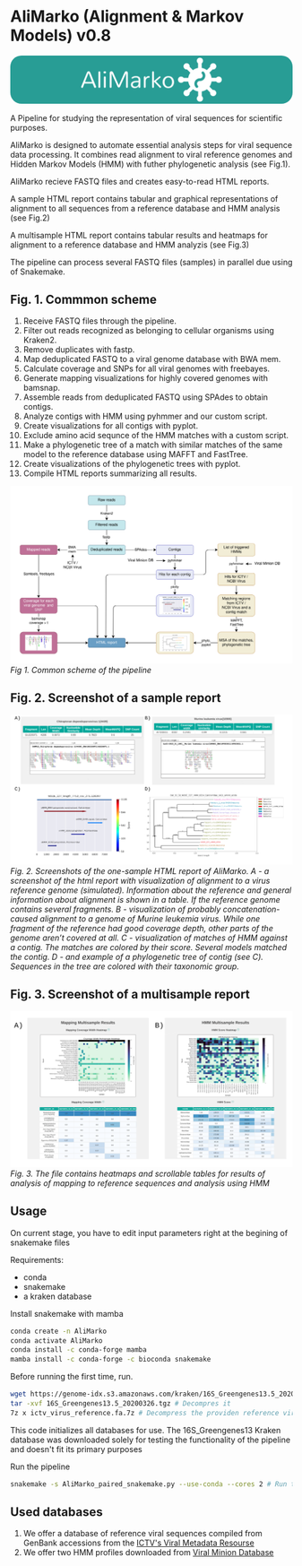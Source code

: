 # AliMarko (Alignment & Markov Models) <span >v0.8 </span>
<img src="Documentation/logo_color_git.png" style="border-radius: 20px;">

A Pipeline for studying the representation of viral sequences for scientific purposes.

AliMarko is designed to automate essential analysis steps for viral sequence data processing. It combines read alignment to viral reference genomes and Hidden Markov Models (HMM) with futher phylogenetic analysis (see Fig.1).  

AliMarko recieve FASTQ files and creates easy-to-read HTML reports. 

A sample HTML report contains tabular and graphical representations of alignment to all sequences from a reference database and HMM analysis (see Fig.2)

A multisample HTML report contains tabular results and heatmaps for alignment to a reference database and HMM analyzis (see Fig.3)


The pipeline can process several FASTQ files (samples) in parallel due using of Snakemake. 

## Fig. 1. Commmon scheme
1. Receive FASTQ files through the pipeline.
2. Filter out reads recognized as belonging to cellular organisms using Kraken2.
3. Remove duplicates with fastp.
4. Map deduplicated FASTQ to a viral genome database with BWA mem.
5. Calculate coverage and SNPs for all viral genomes with freebayes.
6. Generate mapping visualizations for highly covered genomes with bamsnap.
7. Assemble reads from deduplicated FASTQ using SPAdes to obtain contigs.
8. Analyze contigs with HMM using pyhmmer and our custom script.
9. Create visualizations for all contigs with pyplot.
10. Exclude amino acid sequnce of the HMM matches with a custom script.
11. Make a phylogenetic tree of a match with similar matches of the same model to the reference database using MAFFT and FastTree.
12. Create visualizations of the phylogenetic trees with pyplot.
13. Compile HTML reports summarizing all results. 

![Common scheme](Documentation/common_scheme.png)
*Fig 1. Common scheme of the pipeline*

## Fig. 2. Screenshot of a sample report
![Pic_2](Documentation/PIC_2.png)
*Fig. 2. Screenshots of the one-sample HTML report of AliMarko. A - a screenshot of the html report with visualization of alignment to a virus reference genome (simulated). Information about the reference and general information about alignment is shown in a table. If the reference genome contains several fragments. B - visualization of probably concatenation-caused alignment to a genome of Murine leukemia virus. While one fragment of the reference had good coverage depth, other parts of the genome aren’t covered at all. C - visualization of matches of HMM against a contig. The matches are colored by their score. Several models matched the contig. D - and example of a phylogenetic tree of contig (see C). Sequences in the tree are colored with their taxonomic group.*

## Fig. 3. Screenshot of a multisample report
![Pic_3](Documentation/PIC_3.png)
*Fig. 3. The file contains heatmaps and scrollable tables for results of analysis of mapping to reference sequences and analysis using HMM*

## Usage
On current stage, you have to edit input parameters right at the begining of snakemake files


Requirements:
* conda
* snakemake
* a kraken database

Install snakemake with mamba

```bash
conda create -n AliMarko
conda activate AliMarko
conda install -c conda-forge mamba
mamba install -c conda-forge -c bioconda snakemake
```


Before running the first time, run. 
```bash
wget https://genome-idx.s3.amazonaws.com/kraken/16S_Greengenes13.5_20200326.tgz # Download an example Kraken2 database
tar -xvf 16S_Greengenes13.5_20200326.tgz # Decompres it
7z x ictv_virus_reference.fa.7z # Decompress the providen reference viral sequnces
```
This code initializes all databases for use. The 16S_Greengenes13 Kraken database was downloaded solely for testing the functionality of the pipeline and doesn't fit its primary purposes


Run the pipeline
```bash
snakemake -s AliMarko_paired_snakemake.py --use-conda --cores 2 # Run the pipeline
```

## Used databases
1. We offer a database of reference viral sequences compiled from GenBank accessions from the [ICTV's Viral Metadata Resourse](https://ictv.global/vmr)
2. We offer two HMM profiles downloaded from [Viral Minion Database](http://www.bioinfovir.icb.usp.br/minion_db/)









